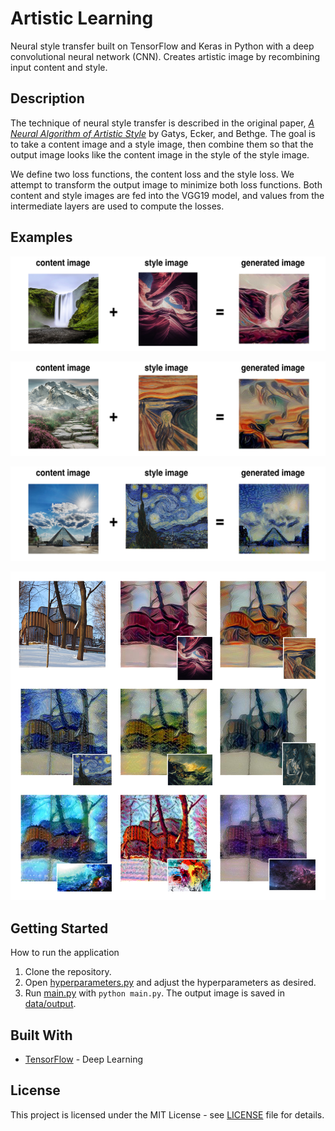 # Artistic Learning

Neural style transfer built on TensorFlow and Keras in Python with a deep convolutional neural network (CNN). Creates artistic image by recombining input content and style.

## Description

The technique of neural style transfer is described in the original paper, [*A Neural Algorithm of Artistic Style*](https://arxiv.org/pdf/1508.06576.pdf) by Gatys, Ecker, and Bethge. The goal is to take a content image and a style image, then combine them so that the output image looks like the content image in the style of the style image. 

We define two loss functions, the content loss and the style loss. We attempt to transform the output image to minimize both loss functions. Both content and style images are fed into the VGG19 model, and values from the intermediate layers are used to compute the losses.

## Examples
![output1](images/output1.png)

![output2](images/output2.png)

![output3](images/output3.png)

![output](images/output.png)

## Getting Started

How to run the application

1. Clone the repository.
2. Open [hyperparameters.py](src/hyperparameters.py) and adjust the hyperparameters as desired. 
3. Run [main.py](src/main.py) with ```python main.py```. The output image is saved in [data/output](data/output).

## Built With

* [TensorFlow](https://www.tensorflow.org/) - Deep Learning

## License

This project is licensed under the MIT License - see [LICENSE](LICENSE) file for details.
